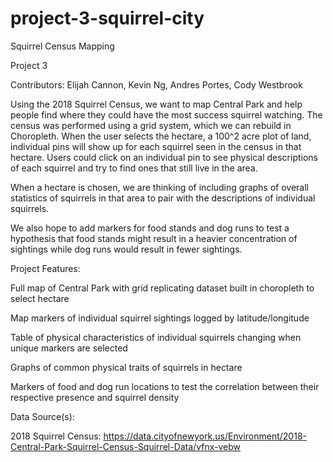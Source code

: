 # project-3-squirrel-city

Squirrel Census Mapping 

Project 3

Contributors: Elijah Cannon, Kevin Ng, Andres Portes, Cody Westbrook

Using the 2018 Squirrel Census, we want to map Central Park and help people find where they could have the most success squirrel watching. The census was performed using a grid system, which we can rebuild in Choropleth. When the user selects the hectare, a 100^2 acre plot of land, individual pins will show up for each squirrel seen in the census in that hectare. Users could click on an individual pin to see physical descriptions of each squirrel and try to find ones that still live in the area.

When a hectare is chosen, we are thinking of including graphs of overall statistics of squirrels in that area to pair with the descriptions of individual squirrels.

We also hope to add markers for food stands and dog runs to test a hypothesis that food stands might result in a heavier concentration of sightings while dog runs would result in fewer sightings.
 
Project Features:

Full map of Central Park with grid replicating dataset built in choropleth to select hectare

Map markers of individual squirrel sightings logged by latitude/longitude

Table of physical characteristics of individual squirrels changing when unique markers are selected

Graphs of common physical traits of squirrels in hectare

Markers of food and dog run locations to test the correlation between their respective presence and squirrel density


Data Source(s):

2018 Squirrel Census: https://data.cityofnewyork.us/Environment/2018-Central-Park-Squirrel-Census-Squirrel-Data/vfnx-vebw
